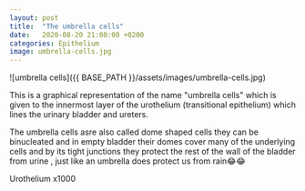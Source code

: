 ```yaml
---
layout: post
title:  "The umbrella cells"
date:   2020-08-20 21:00:00 +0200
categories: Epithelium
image: umbrella-cells.jpg
---
```


![umbrella cells]({{ BASE_PATH }}/assets/images/umbrella-cells.jpg)


This is a graphical representation of the name "umbrella cells" which is given to the innermost layer of the urothelium (transitional epithelium) which lines the urinary bladder and ureters.

The umbrella cells asre also called dome shaped cells they can be binucleated and in empty bladder their domes cover many of the underlying cells and by its tight junctions they protect the rest of the wall of the bladder from urine , just like an umbrella does protect us from 
rain😂😂

Urothelium x1000
